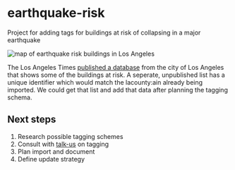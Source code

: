# earthquake-risk
Project for adding tags for buildings at risk of collapsing in a major earthquake

![map of earthquake risk buildings in Los Angeles](https://cloud.githubusercontent.com/assets/695934/17278454/cf5a0a34-5712-11e6-8321-1c568d8a6e2d.png)

The Los Angeles Times [published a database](http://graphics.latimes.com/soft-story-apartments-needing-retrofit/) from the city of Los Angeles that shows some of the buildings at risk. A seperate, unpublished list has a unique identifier which would match the lacounty:ain already being imported. We could get that list and add that data after planning the tagging schema.

## Next steps
1. Research possible tagging schemes
2. Consult with [talk-us](https://lists.openstreetmap.org/listinfo/talk-us) on tagging
3. Plan import and document
4. Define update strategy
